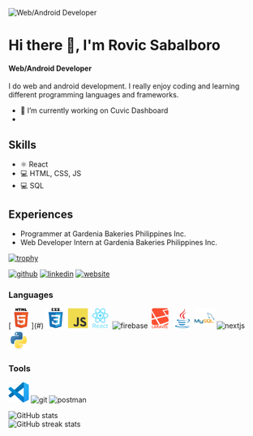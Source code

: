 ![Web/Android Developer](https://arturssmirnovs.github.io/github-profile-readme-generator/images/banner.png)

# Hi there 👋, I'm Rovic Sabalboro
#### Web/Android Developer
I do web and android development. I really enjoy coding and learning different programming languages and frameworks.

- 🔭 I’m currently working on Cuvic Dashboard
- 
## Skills
* ⚛️ React
* 💻 HTML, CSS, JS
* 💻 SQL

## Experiences
* Programmer at Gardenia Bakeries Philippines Inc.
* Web Developer Intern at Gardenia Bakeries Philippines Inc.

[![trophy](https://github-profile-trophy.vercel.app/?username=sabalbororovic)](https://github.com/ryo-ma/github-profile-trophy)

[<img src='https://cdn.jsdelivr.net/npm/simple-icons@3.0.1/icons/github.svg' alt='github' height='40'>](https://github.com/sabalbororovic)  [<img src='https://cdn.jsdelivr.net/npm/simple-icons@3.0.1/icons/linkedin.svg' alt='linkedin' height='40'>](https://www.linkedin.com/in/sabalbororovic/)  [<img src='https://cdn.jsdelivr.net/npm/simple-icons@3.0.1/icons/icloud.svg' alt='website' height='40'>](https://sabalbororovic.netlify.app)  

<h3 align="left"> Languages </h3>
<p align="left"> 
  [<img src="https://raw.githubusercontent.com/devicons/devicon/master/icons/html5/html5-original-wordmark.svg" alt="html5" width="40" height="40"/>](#) <!--HTML5-->
  <img src="https://raw.githubusercontent.com/devicons/devicon/master/icons/css3/css3-original-wordmark.svg" alt="css3" width="40" height="40"/> <!--CSS3-->
  <img src="https://raw.githubusercontent.com/devicons/devicon/master/icons/javascript/javascript-original.svg" alt="javascript" width="40" height="40"/> <!--JAVASCRIPT-->
  <img src="https://raw.githubusercontent.com/devicons/devicon/master/icons/react/react-original-wordmark.svg" alt="react" width="40" height="40"/> <!--REACT-->
  <img src="https://www.vectorlogo.zone/logos/firebase/firebase-icon.svg" alt="firebase" width="40" height="40"/> <!--FIREBASE-->
  <img src="https://raw.githubusercontent.com/devicons/devicon/master/icons/laravel/laravel-plain-wordmark.svg" alt="react" width="40" height="40"/> <!--LARAVEL-->
  <img src="https://raw.githubusercontent.com/devicons/devicon/master/icons/java/java-original.svg" alt="firebase" width="40" height="40"/> <!--JAVA-->
  <img src="https://raw.githubusercontent.com/devicons/devicon/master/icons/mysql/mysql-original-wordmark.svg" alt="mysql" width="40" height="40"/> <!--MYSQL-->
  <img src="https://cdn.worldvectorlogo.com/logos/nextjs-2.svg" alt="nextjs" width="40" height="40"/> <!--NEXTJS-->
  <img src="https://raw.githubusercontent.com/devicons/devicon/master/icons/python/python-original.svg" alt="python" width="40" height="40"/> <!--PYTHON-->
</p>


<h3 align="left"> Tools </h3>
<p align="left"> 

  <img src="https://raw.githubusercontent.com/devicons/devicon/master/icons/vscode/vscode-original.svg" alt="postman" width="40" height="40"/>
  <img src="https://www.vectorlogo.zone/logos/git-scm/git-scm-icon.svg" alt="git" width="40" height="40"/> 
  <img src="https://www.vectorlogo.zone/logos/getpostman/getpostman-icon.svg" alt="postman" width="40" height="40"/> 
</p>

<!--<p align="left"> 
  <a href="https://firebase.google.com/" target="_blank" rel="noreferrer"> 
    <img src="https://www.vectorlogo.zone/logos/firebase/firebase-icon.svg" alt="firebase" width="40" height="40"/> 
  </a> 
</p>-->

![GitHub stats](https://github-readme-stats.vercel.app/api?username=sabalbororovic&show_icons=true&count_private=true)  
![GitHub streak stats](https://streak-stats.demolab.com/?user=sabalbororovic)  

